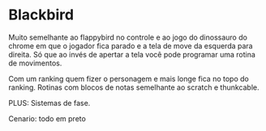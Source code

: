 # Blackbird

Muito semelhante ao flappybird no controle e ao jogo do dinossauro do chrome em que o jogador fica parado e a tela de move da esquerda para direita. Só que ao invés de apertar a tela você pode programar uma rotina de movimentos.

Com um ranking quem fizer o personagem e mais longe fica no topo do ranking.
Rotinas com blocos de notas semelhante ao scratch e thunkcable.

PLUS: Sistemas de fase.

Cenario: todo em preto
